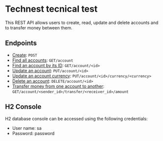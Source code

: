 # Technest tecnical test

This REST API allows users to create, read, update and delete accounts and to transfer money between them.

## Endpoints

* [Create](docs/create-account.md): `POST`
* [Find all accounts](docs/find-all.md): `GET/account`
* [Find an account by its ID](docs/find-by-id.md): `GET/account/<id>`
* [Update an account](docs/update-account.md): `PUT/account/<id>`
* [Update an account currency](docs/update-currency.md): `PUT/account/<id>/currency/<currency>`
* [Delete an account](docs/delete-account.md): `DELETE/account/<id>`
* [Transfer money from one account to another](docs/transfer-money.md): `GET/account/<sender_id>/transfer/<receiver_id>/amount`

## H2 Console
H2 database console can be accessed using the following credentials:
* User name: sa
* Password: password